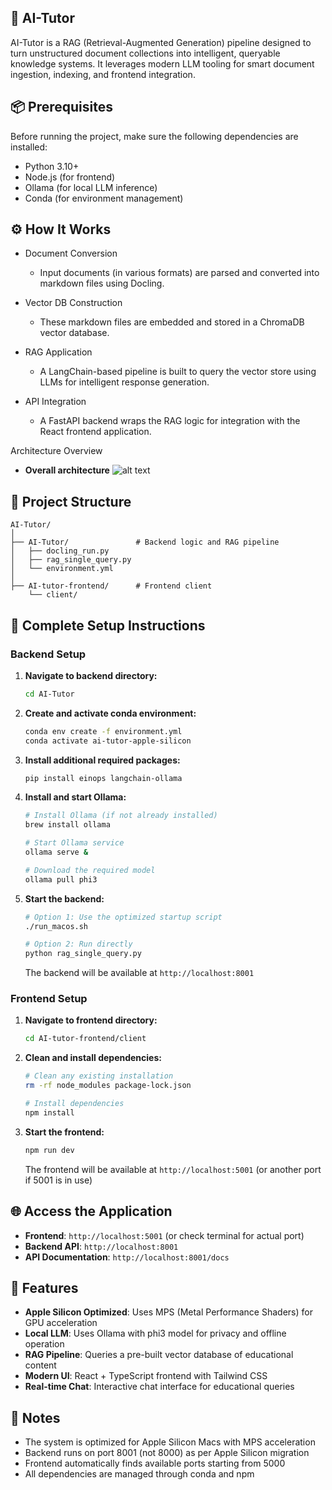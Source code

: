## 🧠 AI-Tutor
AI-Tutor is a RAG (Retrieval-Augmented Generation) pipeline designed to turn unstructured document collections into intelligent, queryable knowledge systems. It leverages modern LLM tooling for smart document ingestion, indexing, and frontend integration.

## 📦 Prerequisites
Before running the project, make sure the following dependencies are installed:

- Python 3.10+
- Node.js (for frontend)
- Ollama (for local LLM inference)
- Conda (for environment management)

## ⚙️ How It Works
* Document Conversion
    - Input documents (in various formats) are parsed and converted into markdown files using Docling.

* Vector DB Construction
    - These markdown files are embedded and stored in a ChromaDB vector database.

* RAG Application
    - A LangChain-based pipeline is built to query the vector store using LLMs for intelligent response generation.

* API Integration
    - A FastAPI backend wraps the RAG logic for integration with the React frontend application.

Architecture Overview
* **Overall architecture** 
![alt text](AI-Tutor/rag_pipline.png)

## 📁 Project Structure
```
AI-Tutor/
│
├── AI-Tutor/               # Backend logic and RAG pipeline
│   ├── docling_run.py
│   ├── rag_single_query.py
│   └── environment.yml
│
├── AI-tutor-frontend/      # Frontend client
    └── client/
```

## 🚀 Complete Setup Instructions

### Backend Setup

1. **Navigate to backend directory:**
   ```bash
   cd AI-Tutor
   ```

2. **Create and activate conda environment:**
   ```bash
   conda env create -f environment.yml
   conda activate ai-tutor-apple-silicon
   ```

3. **Install additional required packages:**
   ```bash
   pip install einops langchain-ollama
   ```

4. **Install and start Ollama:**
   ```bash
   # Install Ollama (if not already installed)
   brew install ollama
   
   # Start Ollama service
   ollama serve &
   
   # Download the required model
   ollama pull phi3
   ```

5. **Start the backend:**
   ```bash
   # Option 1: Use the optimized startup script
   ./run_macos.sh
   
   # Option 2: Run directly
   python rag_single_query.py
   ```
   
   The backend will be available at `http://localhost:8001`

### Frontend Setup

1. **Navigate to frontend directory:**
   ```bash
   cd AI-tutor-frontend/client
   ```

2. **Clean and install dependencies:**
   ```bash
   # Clean any existing installation
   rm -rf node_modules package-lock.json
   
   # Install dependencies
   npm install
   ```

3. **Start the frontend:**
   ```bash
   npm run dev
   ```
   
   The frontend will be available at `http://localhost:5001` (or another port if 5001 is in use)

## 🌐 Access the Application

- **Frontend**: `http://localhost:5001` (or check terminal for actual port)
- **Backend API**: `http://localhost:8001`
- **API Documentation**: `http://localhost:8001/docs`

## 🎯 Features

- **Apple Silicon Optimized**: Uses MPS (Metal Performance Shaders) for GPU acceleration
- **Local LLM**: Uses Ollama with phi3 model for privacy and offline operation
- **RAG Pipeline**: Queries a pre-built vector database of educational content
- **Modern UI**: React + TypeScript frontend with Tailwind CSS
- **Real-time Chat**: Interactive chat interface for educational queries

## 📄 Notes

- The system is optimized for Apple Silicon Macs with MPS acceleration
- Backend runs on port 8001 (not 8000) as per Apple Silicon migration
- Frontend automatically finds available ports starting from 5000
- All dependencies are managed through conda and npm



